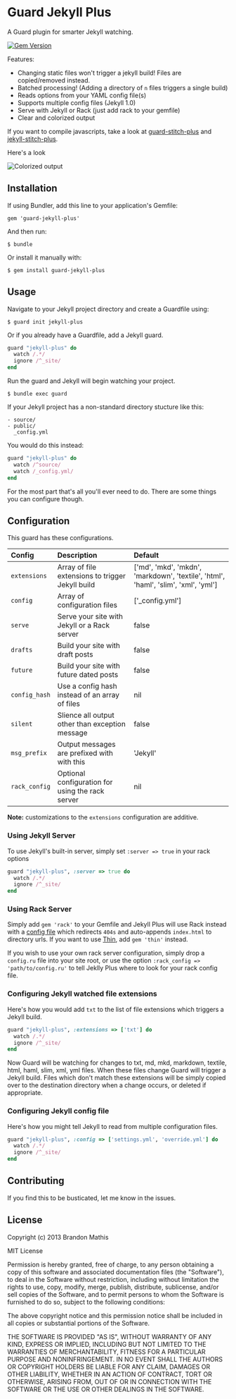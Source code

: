 # Guard Jekyll Plus

A Guard plugin for smarter Jekyll watching.

[![Gem Version](https://badge.fury.io/rb/guard-jekyll-plus.png)](http://badge.fury.io/rb/guard-jekyll-plus)

Features:

- Changing static files won't trigger a jekyll build! Files are copied/removed instead.
- Batched processing! (Adding a directory of `n` files triggers a single build)
- Reads options from your YAML config file(s)
- Supports multiple config files (Jekyll 1.0)
- Serve with Jekyll or Rack (just add rack to your gemfile)
- Clear and colorized output

If you want to compile javascripts, take a look at [guard-stitch-plus](https://github.com/imathis/guard-stitch-plus) and [jekyll-stitch-plus](https://github.com/imathis/jekyll-stitch-plus).

Here's a look

![Colorized output](http://cl.ly/Q9qK/content.png)

## Installation

If using Bundler, add this line to your application's Gemfile:

    gem 'guard-jekyll-plus'

And then run:

    $ bundle

Or install it manually with:

    $ gem install guard-jekyll-plus


## Usage

Navigate to your Jekyll project directory and create a Guardfile using:

    $ guard init jekyll-plus

Or if you already have a Guardfile, add a Jekyll guard.

```ruby
guard "jekyll-plus" do
  watch /.*/
  ignore /^_site/
end
```

Run the guard and Jekyll will begin watching your project.

    $ bundle exec guard

If your Jekyll project has a non-standard directory stucture like this:

```
- source/
- public/
  _config.yml
```

You would do this instead:

```ruby
guard "jekyll-plus" do
  watch /^source/
  watch /_config.yml/
end
```

For the most part that's all you'll ever need to do. There are some things you can configure though.

## Configuration

This guard has these configurations.

| Config        | Description                                      | Default
|:--------------|:-------------------------------------------------|:-----------------------------------------------------------------------------------|
| `extensions`  | Array of file extensions to trigger Jekyll build | ['md', 'mkd', 'mkdn', 'markdown', 'textile', 'html', 'haml', 'slim', 'xml', 'yml'] |
| `config`      | Array of configuration files                     | ['_config.yml']                                                                    |
| `serve`       | Serve your site with Jekyll or a Rack server     | false                                                                              |
| `drafts`      | Build your site with draft posts                 | false                                                                              |
| `future`      | Build your site with future dated posts          | false                                                                              |
| `config_hash` | Use a config hash instead of an array of files   | nil                                                                                |
| `silent`      | Slience all output other than exception message  | false                                                                              |
| `msg_prefix`  | Output messages are prefixed with with this      | 'Jekyll'                                                                           |
| `rack_config` | Optional configuration for using the rack server | nil                                                                                |

**Note:** customizations to the `extensions` configuration are additive.

### Using Jekyll Server

To use Jekyll's built-in server, simply set `:server => true` in your rack options

```ruby
guard "jekyll-plus", :server => true do
  watch /.*/
  ignore /^_site/
end
```

### Using Rack Server

Simply add `gem 'rack'` to your Gemfile and Jekyll Plus will use Rack instead with a [config file](lib/rack/config.ru) which redirects `404s` and auto-appends `index.html` to directory urls.
If you want to use [Thin](https://github.com/macournoyer/thin/), add `gem 'thin'` instead.

If you wish to use your own rack server configuration, simply drop a `config.ru` file into your site root, or use the option `:rack_config => 'path/to/config.ru'` to tell Jeklly Plus where to look for your rack config file.

### Configuring Jekyll watched file extensions

Here's how you would add `txt` to the list of file extensions which triggers a Jekyll build.

```ruby
guard "jekyll-plus", :extensions => ['txt'] do
  watch /.*/
  ignore /^_site/
end
```

Now Guard will be watching for changes to txt, md, mkd, markdown, textile, html, haml, slim, xml, yml files. When these files change Guard will trigger a Jekyll build. Files
which don't match these extensions will be simply copied over to the destination directory when a change occurs, or deleted if appropriate.

### Configuring Jekyll config file

Here's how you might tell Jekyll to read from multiple configuration files.

```ruby
guard "jekyll-plus", :config => ['settings.yml', 'override.yml'] do
  watch /.*/
  ignore /^_site/
end
```

## Contributing

If you find this to be busticated, let me know in the issues.

## License

Copyright (c) 2013 Brandon Mathis

MIT License

Permission is hereby granted, free of charge, to any person obtaining
a copy of this software and associated documentation files (the
"Software"), to deal in the Software without restriction, including
without limitation the rights to use, copy, modify, merge, publish,
distribute, sublicense, and/or sell copies of the Software, and to
permit persons to whom the Software is furnished to do so, subject to
the following conditions:

The above copyright notice and this permission notice shall be
included in all copies or substantial portions of the Software.

THE SOFTWARE IS PROVIDED "AS IS", WITHOUT WARRANTY OF ANY KIND,
EXPRESS OR IMPLIED, INCLUDING BUT NOT LIMITED TO THE WARRANTIES OF
MERCHANTABILITY, FITNESS FOR A PARTICULAR PURPOSE AND
NONINFRINGEMENT. IN NO EVENT SHALL THE AUTHORS OR COPYRIGHT HOLDERS BE
LIABLE FOR ANY CLAIM, DAMAGES OR OTHER LIABILITY, WHETHER IN AN ACTION
OF CONTRACT, TORT OR OTHERWISE, ARISING FROM, OUT OF OR IN CONNECTION
WITH THE SOFTWARE OR THE USE OR OTHER DEALINGS IN THE SOFTWARE.
